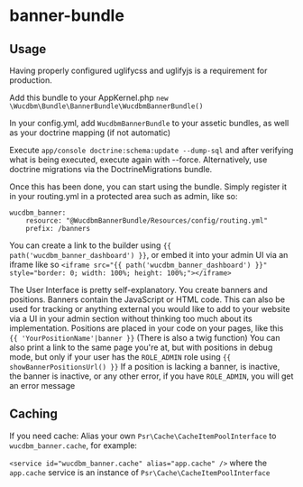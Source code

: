 # banner-bundle

## Usage

Having properly configured uglifycss and uglifyjs is a requirement for production.

Add this bundle to your AppKernel.php `new \Wucdbm\Bundle\BannerBundle\WucdbmBannerBundle()`

In your config.yml, add `WucdbmBannerBundle` to your assetic bundles, as well as your doctrine mapping (if not automatic)

Execute `app/console doctrine:schema:update --dump-sql` and after verifying what is being executed, execute again with --force.
Alternatively, use doctrine migrations via the DoctrineMigrations bundle.

Once this has been done, you can start using the bundle. Simply register it in your routing.yml in a protected area such as admin, like so:

```
wucdbm_banner:
    resource: "@WucdbmBannerBundle/Resources/config/routing.yml"
    prefix: /banners
```

You can create a link to the builder using `{{ path('wucdbm_banner_dashboard') }}`, or embed it into your admin UI via an iframe like so `<iframe src="{{ path('wucdbm_banner_dashboard') }}" style="border: 0; width: 100%; height: 100%;"></iframe>`

The User Interface is pretty self-explanatory.
You create banners and positions.
Banners contain the JavaScript or HTML code.
This can also be used for tracking or anything external you would like to add to your website via a UI in your admin section without thinking too much about its implementation.
Positions are placed in your code on your pages, like this `{{ 'YourPositionName'|banner }}` (There is also a twig function)
You can also print a link to the same page you're at, but with positions in debug mode, but only if your user has the `ROLE_ADMIN` role using `{{ showBannerPositionsUrl() }}`
If a position is lacking a banner, is inactive, the banner is inactive, or any other error, if you have `ROLE_ADMIN`, you will get an error message


## Caching

If you need cache: Alias your own `Psr\Cache\CacheItemPoolInterface` to `wucdbm_banner.cache`, for example:

`<service id="wucdbm_banner.cache" alias="app.cache" />` where the `app.cache` service is an instance of `Psr\Cache\CacheItemPoolInterface`

